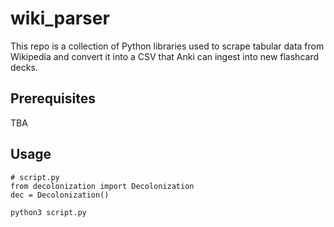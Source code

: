 # wiki_parser
This repo is a collection of Python libraries used to scrape tabular data from Wikipedia and convert it into a CSV that Anki can ingest into new flashcard decks.

## Prerequisites
TBA

## Usage
```
# script.py
from decolonization import Decolonization
dec = Decolonization()
```

```bash
python3 script.py
```